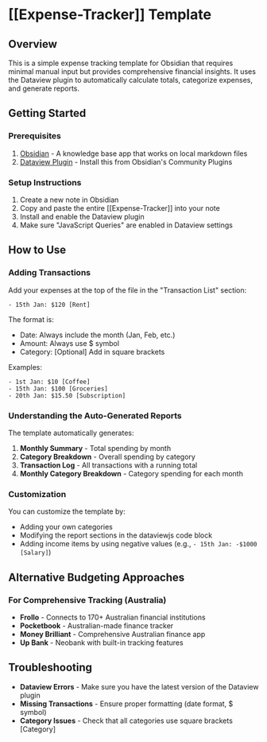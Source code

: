 # [[Expense-Tracker]] Template 

## Overview

This is a simple expense tracking template for Obsidian that requires minimal manual input but provides comprehensive financial insights. It uses the Dataview plugin to automatically calculate totals, categorize expenses, and generate reports.

## Getting Started

### Prerequisites

1. [Obsidian](https://obsidian.md/) - A knowledge base app that works on local markdown files
2. [Dataview Plugin](https://github.com/blacksmithgu/obsidian-dataview) - Install this from Obsidian's Community Plugins

### Setup Instructions

1. Create a new note in Obsidian
2. Copy and paste the entire [[Expense-Tracker]] into your note
3. Install and enable the Dataview plugin
4. Make sure "JavaScript Queries" are enabled in Dataview settings

## How to Use

### Adding Transactions

Add your expenses at the top of the file in the "Transaction List" section:

```
- 15th Jan: $120 [Rent]
```

The format is:

- Date: Always include the month (Jan, Feb, etc.)
- Amount: Always use $ symbol
- Category: [Optional] Add in square brackets

Examples:

```
- 1st Jan: $10 [Coffee]
- 15th Jan: $100 [Groceries]
- 20th Jan: $15.50 [Subscription]
```

### Understanding the Auto-Generated Reports

The template automatically generates:

1. **Monthly Summary** - Total spending by month
2. **Category Breakdown** - Overall spending by category
3. **Transaction Log** - All transactions with a running total
4. **Monthly Category Breakdown** - Category spending for each month

### Customization

You can customize the template by:

- Adding your own categories
- Modifying the report sections in the dataviewjs code block
- Adding income items by using negative values (e.g., `- 15th Jan: -$1000 [Salary]`)

## Alternative Budgeting Approaches

### For Comprehensive Tracking (Australia)

- **Frollo** - Connects to 170+ Australian financial institutions
- **Pocketbook** - Australian-made finance tracker
- **Money Brilliant** - Comprehensive Australian finance app
- **Up Bank** - Neobank with built-in tracking features

## Troubleshooting

- **Dataview Errors** - Make sure you have the latest version of the Dataview plugin
- **Missing Transactions** - Ensure proper formatting (date format, $ symbol)
- **Category Issues** - Check that all categories use square brackets [Category]